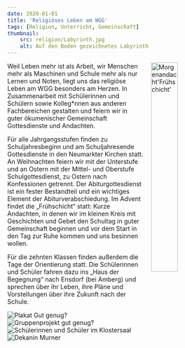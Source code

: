 ```yaml
---
date: 2020-01-01
title: 'Religiöses Leben am WGG'
tags: [Religion, Unterricht, Gemeinschaft]
thumbnail: 
    src: religion/Labyrinth.jpg
    alt: Auf den Boden gezeichnetes Labyrinth
---
```

<img src="/images/religion/reliLeben_02.jpg" alt="Morgenandacht'Frühschicht'" style="float: right; margin-left: 15px; width: 35%; margin-bottom: 15px"></img>
<p>Weil Leben mehr ist als Arbeit, wir Menschen mehr als Maschinen und Schule mehr als nur Lernen und Noten, liegt uns das religiöse Leben am WGG besonders am Herzen. In Zusammenarbeit mit Schülerinnen und Schülern sowie Kolleg*nnen aus anderen Fachbereichen gestalten und feiern wir in guter ökumenischer Gemeinschaft Gottesdienste und Andachten.</p>
<p>Für alle Jahrgangsstufen finden zu Schuljahresbeginn und am Schuljahresende Gottesdienste in den Neumarkter Kirchen statt. An Weihnachten feiern wir mit der Unterstufe und an Ostern mit der Mittel- und Oberstufe Schulgottesdienst, zu Ostern nach Konfessionen getrennt. Der Abiturgottesdienst ist ein fester Bestandteil und ein wichtiges Element der Abiturverabschiedung. Im Advent findet die „Frühschicht“ statt: Kurze Andachten, in denen wir im kleinen Kreis mit Geschichten und Gebet den Schultag in guter Gemeinschaft beginnen und vor dem Start in den Tag zur Ruhe kommen und uns besinnen wollen.</p>
<p>Für die zehnten Klassen finden außerdem die Tage der Orientierung statt. Die Schülerinnen und Schüler fahren dazu ins „Haus der Begegnung“ nach Ensdorf (bei Amberg) und sprechen über ihr Leben, ihre Pläne und Vorstellungen über ihre Zukunft nach der Schule.</p>
<img src="/images/religion/reliLeben_03.jpg" alt = " Plakat Gut genug?"></img>
<img src="/images/religion/reliLeben_04.jpg" alt = "Gruppenprojekt gut genug?"></img>
<img src="/images/religion/reliLeben_05.jpg" alt = "Schülerinnen und Schüler im Klostersaal"></img>
<img src="/images/religion/reliLeben_06.jpg" alt = "Dekanin Murner"></img>